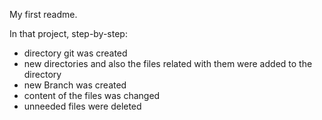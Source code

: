 My first readme.

In that project, step-by-step:
- directory git was created
- new directories and also the files related with them were added to the directory
- new Branch was created
- content of the files was changed
- unneeded files were deleted
